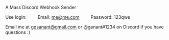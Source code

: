 A Mass Discord Webhook Sender

Use login:
&nbsp;&nbsp;&nbsp;&nbsp;&nbsp;&nbsp;&nbsp;&nbsp;Email: me@me.com 
&nbsp;&nbsp;&nbsp;&nbsp;&nbsp;&nbsp;&nbsp;&nbsp;Password: 123qwe

Email me at gpsanant@gmail.com or @ganant#1234 on Discord if you have questions :)
